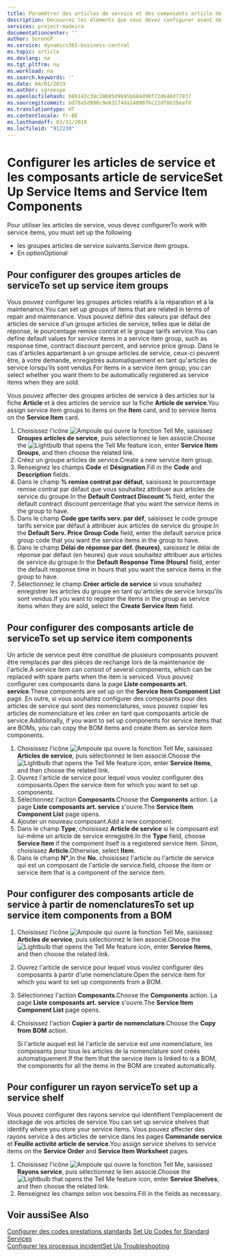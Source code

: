 ```yaml
---
title: Paramétrer des articles de service et des composants article de service | Microsoft Docs
description: Découvrez les éléments que vous devez configurer avant de pouvoir utiliser des articles de service, notamment les valeurs par défaut telles que le délai de réponse, le pourcentage remise contrat et le groupe tarifs service.
services: project-madeira
documentationcenter: ''
author: SorenGP
ms.service: dynamics365-business-central
ms.topic: article
ms.devlang: na
ms.tgt_pltfrm: na
ms.workload: na
ms.search.keywords: ''
ms.date: 04/01/2019
ms.author: sgroespe
ms.openlocfilehash: b86143c39c20605d9695b684d90f72d646d77937
ms.sourcegitcommit: bd78a5d990c9e83174da1409076c22df8b35eafd
ms.translationtype: HT
ms.contentlocale: fr-BE
ms.lasthandoff: 03/31/2019
ms.locfileid: "912230"
---
```

# <a name="set-up-service-items-and-service-item-components"></a><span data-ttu-id="9fc49-103">Configurer les articles de service et les composants article de service</span><span class="sxs-lookup"><span data-stu-id="9fc49-103">Set Up Service Items and Service Item Components</span></span>
<span data-ttu-id="9fc49-104">Pour utiliser les articles de service, vous devez configurer</span><span class="sxs-lookup"><span data-stu-id="9fc49-104">To work with service items, you must set up the following</span></span>

* <span data-ttu-id="9fc49-105">les groupes articles de service suivants.</span><span class="sxs-lookup"><span data-stu-id="9fc49-105">Service item groups.</span></span>
* <span data-ttu-id="9fc49-106">En option</span><span class="sxs-lookup"><span data-stu-id="9fc49-106">Optional</span></span>

## <a name="to-set-up-service-item-groups"></a><span data-ttu-id="9fc49-107">Pour configurer des groupes articles de service</span><span class="sxs-lookup"><span data-stu-id="9fc49-107">To set up service item groups</span></span>
<span data-ttu-id="9fc49-108">Vous pouvez configurer les groupes articles relatifs à la réparation et à la maintenance.</span><span class="sxs-lookup"><span data-stu-id="9fc49-108">You can set up groups of items that are related in terms of repair and maintenance.</span></span> <span data-ttu-id="9fc49-109">Vous pouvez définir des valeurs par défaut des articles de service d'un groupe articles de service, telles que le délai de réponse, le pourcentage remise contrat et le groupe tarifs service.</span><span class="sxs-lookup"><span data-stu-id="9fc49-109">You can define default values for service items in a service item group, such as response time, contract discount percent, and service price group.</span></span> <span data-ttu-id="9fc49-110">Dans le cas d'articles appartenant à un groupe articles de service, ceux-ci peuvent être, à votre demande, enregistrés automatiquement en tant qu'articles de service lorsqu'ils sont vendus.</span><span class="sxs-lookup"><span data-stu-id="9fc49-110">For items in a service item group, you can select whether you want them to be automatically registered as service items when they are sold.</span></span>  

<span data-ttu-id="9fc49-111">Vous pouvez affecter des groupes articles de service à des articles sur la fiche **Article** et à des articles de service sur la fiche **Article de service**.</span><span class="sxs-lookup"><span data-stu-id="9fc49-111">You assign service item groups to items on the **Item** card, and to service items on the **Service Item** card.</span></span>  

1. <span data-ttu-id="9fc49-112">Choisissez l'icône ![Ampoule qui ouvre la fonction Tell Me](media/ui-search/search_small.png "Dites-moi ce que vous voulez faire"), saisissez **Groupes articles de service**, puis sélectionnez le lien associé.</span><span class="sxs-lookup"><span data-stu-id="9fc49-112">Choose the ![Lightbulb that opens the Tell Me feature](media/ui-search/search_small.png "Tell me what you want to do") icon, enter **Service Item Groups**, and then choose the related link.</span></span>  
2. <span data-ttu-id="9fc49-113">Créez un groupe articles de service.</span><span class="sxs-lookup"><span data-stu-id="9fc49-113">Create a new service item group.</span></span>  
3. <span data-ttu-id="9fc49-114">Renseignez les champs **Code** et **Désignation**.</span><span class="sxs-lookup"><span data-stu-id="9fc49-114">Fill in the **Code** and **Description** fields.</span></span>  
4. <span data-ttu-id="9fc49-115">Dans le champ **% remise contrat par défaut**, saisissez le pourcentage remise contrat par défaut que vous souhaitez attribuer aux articles de service du groupe.</span><span class="sxs-lookup"><span data-stu-id="9fc49-115">In the **Default Contract Discount %** field, enter the default contract discount percentage that you want the service items in the group to have.</span></span>  
5. <span data-ttu-id="9fc49-116">Dans le champ **Code gpe tarifs serv. par déf**, saisissez le code groupe tarifs service par défaut à attribuer aux articles de service du groupe.</span><span class="sxs-lookup"><span data-stu-id="9fc49-116">In the **Default Serv. Price Group Code** field, enter the default service price group code that you want the service items in the group to have.</span></span>  
6. <span data-ttu-id="9fc49-117">Dans le champ **Délai de réponse par déf. (heures)**, saisissez le délai de réponse par défaut (en heures) que vous souhaitez attribuer aux articles de service du groupe.</span><span class="sxs-lookup"><span data-stu-id="9fc49-117">In the **Default Response Time (Hours)** field, enter the default response time in hours that you want the service items in the group to have.</span></span>  
7. <span data-ttu-id="9fc49-118">Sélectionnez le champ **Créer article de service** si vous souhaitez enregistrer les articles du groupe en tant qu'articles de service lorsqu'ils sont vendus.</span><span class="sxs-lookup"><span data-stu-id="9fc49-118">If you want to register the items in the group as service items when they are sold, select the **Create Service Item** field.</span></span>  

## <a name="to-set-up-service-item-components"></a><span data-ttu-id="9fc49-119">Pour configurer des composants article de service</span><span class="sxs-lookup"><span data-stu-id="9fc49-119">To set up service item components</span></span>
<span data-ttu-id="9fc49-120">Un article de service peut être constitué de plusieurs composants pouvant être remplacés par des pièces de rechange lors de la maintenance de l'article.</span><span class="sxs-lookup"><span data-stu-id="9fc49-120">A service item can consist of several components, which can be replaced with spare parts when the item is serviced.</span></span> <span data-ttu-id="9fc49-121">Vous pouvez configurer ces composants dans la page **Liste composants art. service**.</span><span class="sxs-lookup"><span data-stu-id="9fc49-121">These components are set up on the **Service Item Component List** page.</span></span> <span data-ttu-id="9fc49-122">En outre, si vous souhaitez configurer des composants pour des articles de service qui sont des nomenclatures, vous pouvez copier les articles de nomenclature et les créer en tant que composants article de service.</span><span class="sxs-lookup"><span data-stu-id="9fc49-122">Additionally, if you want to set up components for service items that are BOMs, you can copy the BOM items and create them as service item components.</span></span>

1. <span data-ttu-id="9fc49-123">Choisissez l'icône ![Ampoule qui ouvre la fonction Tell Me](media/ui-search/search_small.png "Dites-moi ce que vous voulez faire"), saisissez **Articles de service**, puis sélectionnez le lien associé.</span><span class="sxs-lookup"><span data-stu-id="9fc49-123">Choose the ![Lightbulb that opens the Tell Me feature](media/ui-search/search_small.png "Tell me what you want to do") icon, enter **Service Items**, and then choose the related link.</span></span>
2. <span data-ttu-id="9fc49-124">Ouvrez l'article de service pour lequel vous voulez configurer des composants.</span><span class="sxs-lookup"><span data-stu-id="9fc49-124">Open the service item for which you want to set up components.</span></span>  
3. <span data-ttu-id="9fc49-125">Sélectionnez l'action **Composants**.</span><span class="sxs-lookup"><span data-stu-id="9fc49-125">Choose the **Components** action.</span></span> <span data-ttu-id="9fc49-126">La page **Liste composants art. service** s'ouvre.</span><span class="sxs-lookup"><span data-stu-id="9fc49-126">The **Service Item Component List** page opens.</span></span>  
4. <span data-ttu-id="9fc49-127">Ajouter un nouveau composant.</span><span class="sxs-lookup"><span data-stu-id="9fc49-127">Add a new component.</span></span>  
5. <span data-ttu-id="9fc49-128">Dans le champ **Type**, choisissez **Article de service** si le composant est lui-même un article de service enregistré.</span><span class="sxs-lookup"><span data-stu-id="9fc49-128">In the **Type** field, choose **Service Item** if the component itself is a registered service item.</span></span> <span data-ttu-id="9fc49-129">Sinon, choisissez **Article**.</span><span class="sxs-lookup"><span data-stu-id="9fc49-129">Otherwise, select **Item**.</span></span>  
6. <span data-ttu-id="9fc49-130">Dans le champ **N°**,</span><span class="sxs-lookup"><span data-stu-id="9fc49-130">In the **No.**</span></span> <span data-ttu-id="9fc49-131">choisissez l'article ou l'article de service qui est un composant de l'article de service.</span><span class="sxs-lookup"><span data-stu-id="9fc49-131">field, choose the item or service item that is a component of the service item.</span></span>  

## <a name="to-set-up-service-item-components-from-a-bom"></a><span data-ttu-id="9fc49-132">Pour configurer des composants article de service à partir de nomenclatures</span><span class="sxs-lookup"><span data-stu-id="9fc49-132">To set up service item components from a BOM</span></span>
1.  <span data-ttu-id="9fc49-133">Choisissez l'icône ![Ampoule qui ouvre la fonction Tell Me](media/ui-search/search_small.png "Dites-moi ce que vous voulez faire"), saisissez **Articles de service**, puis sélectionnez le lien associé.</span><span class="sxs-lookup"><span data-stu-id="9fc49-133">Choose the ![Lightbulb that opens the Tell Me feature](media/ui-search/search_small.png "Tell me what you want to do") icon, enter **Service Items**, and then choose the related link.</span></span>  
2. <span data-ttu-id="9fc49-134">Ouvrez l'article de service pour lequel vous voulez configurer des composants à partir d'une nomenclature.</span><span class="sxs-lookup"><span data-stu-id="9fc49-134">Open the service item for which you want to set up components from a BOM.</span></span>  
3. <span data-ttu-id="9fc49-135">Sélectionnez l'action **Composants**.</span><span class="sxs-lookup"><span data-stu-id="9fc49-135">Choose the **Components** action.</span></span> <span data-ttu-id="9fc49-136">La page **Liste composants art. service** s'ouvre.</span><span class="sxs-lookup"><span data-stu-id="9fc49-136">The **Service Item Component List** page opens.</span></span>  
4. <span data-ttu-id="9fc49-137">Choisissez l'action **Copier à partir de nomenclature**.</span><span class="sxs-lookup"><span data-stu-id="9fc49-137">Choose the **Copy from BOM** action.</span></span>  

    <span data-ttu-id="9fc49-138">Si l'article auquel est lié l'article de service est une nomenclature, les composants pour tous les articles de la nomenclature sont créés automatiquement.</span><span class="sxs-lookup"><span data-stu-id="9fc49-138">If the item that the service item is linked to is a BOM, the components for all the items in the BOM are created automatically.</span></span>  

## <a name="to-set-up-a-service-shelf"></a><span data-ttu-id="9fc49-139">Pour configurer un rayon service</span><span class="sxs-lookup"><span data-stu-id="9fc49-139">To set up a service shelf</span></span>
<span data-ttu-id="9fc49-140">Vous pouvez configurer des rayons service qui identifient l'emplacement de stockage de vos articles de service.</span><span class="sxs-lookup"><span data-stu-id="9fc49-140">You can set up service shelves that identify where you store your service items.</span></span> <span data-ttu-id="9fc49-141">Vous pouvez affecter des rayons service à des articles de service dans les pages **Commande service** et **Feuille activité article de service**.</span><span class="sxs-lookup"><span data-stu-id="9fc49-141">You assign service shelves to service items on the **Service Order** and **Service Item Worksheet** pages.</span></span>  

1. <span data-ttu-id="9fc49-142">Choisissez l'icône ![Ampoule qui ouvre la fonction Tell Me](media/ui-search/search_small.png "Dites-moi ce que vous voulez faire"), saisissez **Rayons service**, puis sélectionnez le lien associé.</span><span class="sxs-lookup"><span data-stu-id="9fc49-142">Choose the ![Lightbulb that opens the Tell Me feature](media/ui-search/search_small.png "Tell me what you want to do") icon, enter **Service Shelves**, and then choose the related link.</span></span>
2. <span data-ttu-id="9fc49-143">Renseignez les champs selon vos besoins.</span><span class="sxs-lookup"><span data-stu-id="9fc49-143">Fill in the fields as necessary.</span></span>

## <a name="see-also"></a><span data-ttu-id="9fc49-144">Voir aussi</span><span class="sxs-lookup"><span data-stu-id="9fc49-144">See Also</span></span>
<span data-ttu-id="9fc49-145">[Configurer des codes prestations standards](service-how-setup-service-coding.md) </span><span class="sxs-lookup"><span data-stu-id="9fc49-145">[Set Up Codes for Standard Services](service-how-setup-service-coding.md) </span></span>  
[<span data-ttu-id="9fc49-146">Configurer les processus incident</span><span class="sxs-lookup"><span data-stu-id="9fc49-146">Set Up Troubleshooting</span></span>](service-how-setup-troubleshooting.md)
